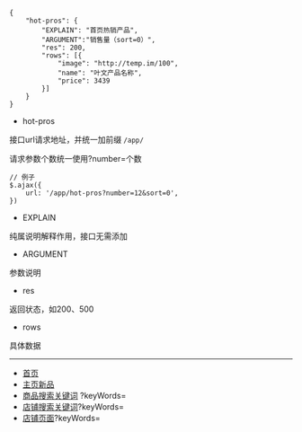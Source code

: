 ```
{
    "hot-pros": {
        "EXPLAIN": "首页热销产品",
        "ARGUMENT":"销售量（sort=0）",
        "res": 200,
        "rows": [{
            "image": "http://temp.im/100",
            "name": "叶文产品名称",
            "price": 3439
        }]
    }
}
```

- hot-pros

接口url请求地址，并统一加前缀 `/app/`

请求参数个数统一使用?number=个数

```
// 例子
$.ajax({
    url: '/app/hot-pros?number=12&sort=0',
})
```

- EXPLAIN

纯属说明解释作用，接口无需添加

- ARGUMENT

参数说明

- res

返回状态，如200、500

- rows

具体数据

***

- [首页](http://10.1.6.80:8088/hczd-club/app/shopping/index.htm)
- [主页新品](http://10.1.6.80:8088/hczd-club/app/shopping/new_products.htm)
- [商品搜索关键词](http://10.1.6.80:8088/hczd-club/app/shopping/productKeySearch.htm) ?keyWords=
- [店铺搜索关键词](http://10.1.6.80:8088/hczd-club/app/shopping/storeKeySearch.htm)?keyWords=
- [店铺页面](http://10.1.6.80:8088/hczd-club/app/shopping/storeList.htm)?keyWords=
